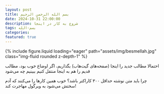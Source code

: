 ```yaml
---
layout: post
title: بسم الله الرحمن الرحیم
date: 2024-10-31 22:00:00
description: شروع به کار در اینجا
tags: بسم-الله
categories: 
featured: true
---
```


<div class="row mt-3">
    <div class="col-sm mt-3 mt-md-0">
        {% include figure.liquid loading="eager" path="assets/img/besmellah.jpg" class="img-fluid rounded z-depth-1" %}
    </div>
</div>


احتمالا مطالب جدید را اینجا (صفحه‌های گیت‌هاب) بگذاریم، اگر اوضاع خوب بود، مطالب قدیم را هم به اینجا منتقل کنیم ببینیم چه می‌شود

چرا باید متن نوشته حداقل ۳۰۰ کاراکتر باشد؟ خوب همین کارها را می‌کنند که آدم سختش می‌شود به ویرگول مهاجرت کند!
